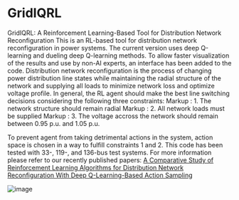 # GridIQRL
GridIQRL: A Reinforcement Learning-Based Tool for Distribution Network Reconfiguration
This is an RL-based tool for distribution network reconfiguration in power systems. The current version uses deep Q-learning and dueling deep Q-learning methods. To allow faster visualization of the results and use by non-AI experts, an interface has been added to the code.
Distribution network reconfiguration is the process of changing power distribution line states while maintaining the radial structure of the network and supplying all loads to minimize network loss and optimize voltage profile. In general, the RL agent should make the best line switching decisions considering the following three constraints:
Markup : 1. The network structure should remain radial
Markup : 2. All network loads must be supplied
Markup : 3. The voltage accross the network should remain between 0.95 p.u. and 1.05 p.u.

To prevent agent from taking detrimental actions in the system, action space is chosen in a way to fulfill constraints 1 and 2. This code has been tested with 33-, 119-, and 136-bus test systems. For more information please refer to our recently published papers: [A Comparative Study of Reinforcement Learning Algorithms for Distribution Network Reconfiguration With Deep Q-Learning-Based Action Sampling](https://ieeexplore.ieee.org/abstract/document/10040655)

![image](https://github.com/NastaranGh74/GridIQRL/assets/85129387/00193bf0-94bf-4840-b3d9-aec6c80fb382)
